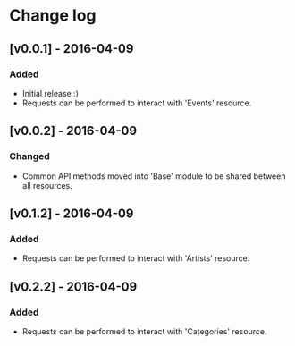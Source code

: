 # Change log

## [v0.0.1] - 2016-04-09

### Added
* Initial release :)
* Requests can be performed to interact with 'Events' resource.

## [v0.0.2] - 2016-04-09

### Changed
* Common API methods moved into 'Base' module to be shared between all resources.

## [v0.1.2] - 2016-04-09

### Added
* Requests can be performed to interact with 'Artists' resource.

## [v0.2.2] - 2016-04-09

### Added
* Requests can be performed to interact with 'Categories' resource.
